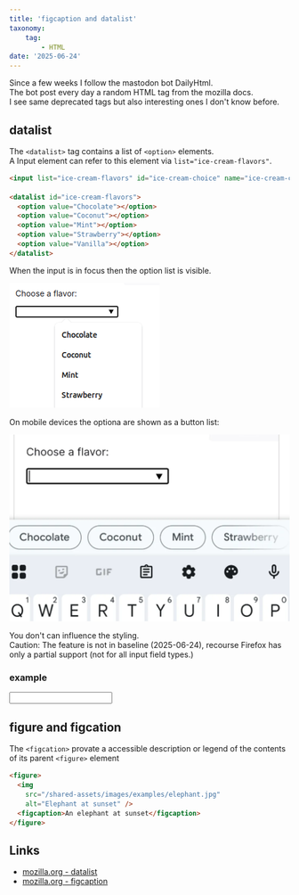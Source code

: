 ```yaml
---
title: 'figcaption and datalist'
taxonomy:
    tag:
        - HTML
date: '2025-06-24'
---
```


Since a few weeks I follow the mastodon bot DailyHtml.    
The bot post every day a random HTML tag from the mozilla docs.    
I see same deprecated tags but also interesting ones I don't know before.

## datalist

The `<datalist>` tag contains a list of `<option>` elements.    
A Input element can refer to this element via `list="ice-cream-flavors"`.

```html
<input list="ice-cream-flavors" id="ice-cream-choice" name="ice-cream-choice" />

<datalist id="ice-cream-flavors">
  <option value="Chocolate"></option>
  <option value="Coconut"></option>
  <option value="Mint"></option>
  <option value="Strawberry"></option>
  <option value="Vanilla"></option>
</datalist>
```

When the input is in focus then the option list is visible.

![datalist is visible like a dropdown menu](datalist-crome.png)

On mobile devices the optiona are shown as a button list:

![datalist is on mobile devoces visible as a button list](datalist-android.png)

You don't can influence the styling.   
Caution: The feature is not in baseline (2025-06-24), recourse Firefox has only a partial support (not for all input field types.)

### example

<input list="ice-cream-flavors" id="ice-cream-choice" name="ice-cream-choice" />

<datalist id="ice-cream-flavors">
  <option value="Chocolate"></option>
  <option value="Coconut"></option>
  <option value="Mint"></option>
  <option value="Strawberry"></option>
  <option value="Vanilla"></option>
</datalist>

## figure and figcation

The `<figcation>` provate a accessible description or legend of the contents of its parent `<figure>` element

```html
<figure>
  <img
    src="/shared-assets/images/examples/elephant.jpg"
    alt="Elephant at sunset" />
  <figcaption>An elephant at sunset</figcaption>
</figure>
```

## Links

- [mozilla.org - datalist](https://developer.mozilla.org/en-US/docs/Web/HTML/Reference/Elements/datalist)
- [mozilla.org - figcaption](https://developer.mozilla.org/en-US/docs/Web/HTML/Reference/Elements/figcaption)